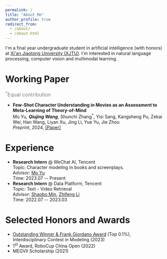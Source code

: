 ```yaml
---
permalink: /
title: "About Me"
author_profile: true
redirect_from: 
  - /about/
  - /about.html
---
```


<script src="https://kit.fontawesome.com/01957c83f7.js" crossorigin="anonymous"></script>
<script src="assets/js/toggleAbstract.js"></script>

I'm a final year undergraduate student in artificial intelligence (with honors) at [Xi'an Jiaotong University (XJTU)](http://en.xjtu.edu.cn). I'm interested in natural language processing, computer vision and multimodal learning.

<!-- <b style="color:red">I'm looking for PhD opportunities in Fall 2024!</b> -->

Working Paper
===
<font color=gray size=3> <sup>*</sup>Equal contribution  </font>
- <b> Few-Shot Character Understanding in Movies as an Assessment to Meta-Learning of Theory-of-Mind</b><br>
Mo Yu<sup>*</sup>, <b>Qiujing Wang</b><sup>*</sup>, Shunchi Zhang<sup>*</sup>, Yisi Sang, Kangsheng Pu, Zekai Wei, Han Wang, Liyan Xu, Jing Li, Yue Yu, Jie Zhou<br>
_Preprint_, 2024, [[Paper]](https://arxiv.org/abs/2211.04684)<br>

Experience 
===

- <b>Research Intern</b> @ WeChat AI, Tencent<br>
  Topic: Character modeling in books and screenplays.<br>
  Advisor: [Mo Yu](https://sites.google.com/site/moyunlp)<br>
  Time: 2023.07 -- Present<br>
- <b>Research Intern</b> @ Data Platform, Tencent<br>
  Topic: Text - Video Retrieval<br>
  Advisor: [Shaobo Min](https://scholar.google.com/citations?user=zUeQClwAAAAJ&hl=zh-CN), [Zhifeng Li](https://scholar.google.com/citations?user=VTrRNN4AAAAJ&hl=zh-CN)<br>
  Time: 2022.07 -- 2023.03<br>

Selected Honors and Awards
===

- [Outstanding Winner & Frank Giordano Award](https://www.comap-math.com/mcm/2023Certs/2330003.pdf) (Top 0.1%), Interdisciplinary Contest in Modeling (2023)
- 1<sup>st</sup> Award, RoboCup China Open (2022)
- MEGVII Scholarship (2021)